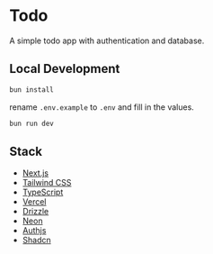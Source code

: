 # Todo

A simple todo app with authentication and database.

## Local Development

```bash
bun install
```

rename `.env.example` to `.env` and fill in the values.

```bash
bun run dev
```

## Stack

- [Next.js](https://nextjs.org/)
- [Tailwind CSS](https://tailwindcss.com/)
- [TypeScript](https://www.typescriptlang.org/)
- [Vercel](https://vercel.com/)
- [Drizzle](https://www.drizzle.team/)
- [Neon](https://neon.tech/)
- [Authjs](https://authjs.dev/)
- [Shadcn](https://ui.shadcn.com)
